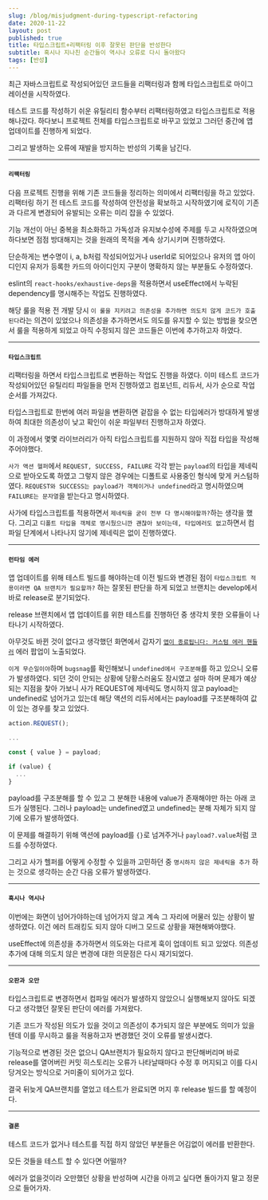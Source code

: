 ```yaml
---
slug: /blog/misjudgment-during-typescript-refactoring
date: 2020-11-22
layout: post
published: true
title: 타입스크립트+리팩터링 이후 잘못된 판단을 반성한다
subtitle: 혹시나 지나친 순간들이 역시나 오류로 다시 돌아왔다
tags: [반성]
---
```


최근 자바스크립트로 작성되어있던 코드들을 리팩터링과 함께 타입스크립트로 마이그레이션을 시작하였다.

테스트 코드를 작성하기 쉬운 유틸리티 함수부터 리팩터링하였고 타입스크립트로 적용해나갔다.
하다보니 프로젝트 전체를 타입스크립트로 바꾸고 있었고 그러던 중간에 앱 업데이트를 진행하게 되었다.

그리고 발생하는 오류에 재발을 방지하는 반성의 기록을 남긴다.

---

#### `리팩터링`

다음 프로젝트 진행을 위해 기존 코드들을 정리하는 의미에서 리팩터링을 하고 있었다.
리팩터링 하기 전 테스트 코드를 작성하여 안전성을 확보하고 시작하였기에 로직이 기존과 다르게 변경되어 유발되는 오류는 미리 잡을 수 있었다.

기능 개선이 아닌 중복을 최소화하고 가독성과 유지보수성에 주제를 두고 시작하였으며 하다보면 점점 방대해지는 것을 원래의 목적을 계속 상기시키며 진행하였다.

단순하게는 변수명이 i, a, b처럼 작성되어있거나 userId로 되어있으나 유저의 앱 아이디인지 유저가 등록한 카드의 아이디인지 구분이 명확하지 않는 부분들도 수정하였다.

eslint의 `react-hooks/exhaustive-deps`을 적용하면서 useEffect에서 누락된 dependency를 명시해주는 작업도 진행하였다.

해당 룰을 적용 전 개발 당시 `이 룰을 지키려고 의존성을 추가하면 의도치 않게 코드가 호출된다`라는 의견이 있었으나 의존성을 추가하면서도 의도를 유지할 수 있는 방법을 찾으면서 룰을 적용하게 되었고 아직 수정되지 않은 코드들은 이번에 추가하고자 하였다.

---

#### `타입스크립트`

리팩터링을 하면서 타입스크립트로 변환하는 작업도 진행을 하였다. 이미 테스트 코드가 작성되어있던 유틸리티 파일들을 먼저 진행하였고 컴포넌트, 리듀서, 사가 순으로 작업 순서를 가져갔다.

타입스크립트로 한번에 여러 파일을 변환하면 겉잡을 수 없는 타입에러가 방대하게 발생하여 최대한 의존성이 낮고 확인이 쉬운 파일부터 진행하고자 하였다.

이 과정에서 몇몇 라이브러리가 아직 타입스크립트를 지원하지 않아 직접 타입을 작성해주어야했다.

`사가 액션 헬퍼`에서 `REQUEST, SUCCESS, FAILURE` 각각 받는 `payload`의 타입을 제네릭으로 받아오도록 하였고 그렇지 않은 경우에는 디폴트로 사용중인 형식에 맞게 커스텀하였다.
`REQUEST와 SUCCESS는 payload가 객체이거나 undefined`라고 명시하였으며 `FAILURE는 문자열`을 받는다고 명시하였다.

사가에 타입스크립트를 적용하면서 `제네릭을 굳이 전부 다 명시해야할까?`하는 생각을 했다. 그리고 `디폴트 타입을 객체로 명시뒀으니깐 괜찮아 보이는데, 타입에러도 없고`하면서 컴파일 단계에서 나타나지 않기에 제네릭은 없이 진행하였다.

---

#### `런타임 에러`

앱 업데이트를 위해 테스트 빌드를 해야하는데 이전 빌드와 변경된 점이 `타입스크립트 적용이라면 QA 브랜치가 필요할까?` 하는 잘못된 판단을 하게 되었고 브랜치는 develop에서 바로 release로 분기되었다.

release 브랜치에서 앱 업데이트를 위한 테스트를 진행하던 중 생각치 못한 오류들이 나타나기 시작하였다.

아무것도 바뀐 것이 없다고 생각했던 화면에서 갑자기 [`앱이 종료됩니다: 커스텀 에러 핸들러`](https://github.com/a7ul/react-native-exception-handler) 에러 팝업이 노출되었다.

`이게 무슨일이야`하며 `bugsnag`를 확인해보니 `undefined에서 구조분해`를 하고 있으니 오류가 발생하였다. 되던 것이 안되는 상황에 당황스러움도 잠시였고 설마 하며 문제가 예상되는 지점을 찾아 가보니 사가 REQUEST에 제네릭도 명시하지 않고 payload는 undefined로 넘어가고 있는데 해당 액션의 리듀서에서는 payload를 구조분해하여 값이 있는 경우를 찾고 있었다.

```js
action.REQUEST();

...

const { value } = payload;

if (value) {
  ...
}
```

payload를 구조분해를 할 수 있고 그 분해한 내용에 value가 존재해야만 하는 아래 코드가 실행된다. 그러나 payload는 undefined였고 undefined는 분해 자체가 되지 않기에 오류가 발생하였다.

이 문제를 해결하기 위해 액션에 payload를 `{}`로 넘겨주거나 `payload?.value`처럼 코드를 수정하였다.

그리고 사가 헬퍼를 어떻게 수정할 수 있을까 고민하던 중 `명시하지 않은 제네릭을 추가` 하는 것으로 생각하는 순간 다음 오류가 발생하였다.

---

#### `혹시나 역시나`

이번에는 화면이 넘어가야하는데 넘어가지 않고 계속 그 자리에 머물러 있는 상황이 발생하였다. 이건 에러 트래킹도 되지 않아 디버그 모드로 상황을 재현해봐야했다.

useEffect에 의존성을 추가하면서 의도와는 다르게 훅이 업데이트 되고 있었다.
의존성 추가에 대해 의도치 않은 변경에 대한 의문점은 다시 재기되었다.

---

#### `오판과 오만`

타입스크립트로 변경하면서 컴파일 에러가 발생하지 않았으니 실행해보지 않아도 되겠다고 생각했던 잘못된 판단이 에러를 가져왔다.

기존 코드가 작성된 의도가 있을 것이고 의존성이 추가되지 않은 부분에도 의미가 있을 텐데 이를 무시하고 룰을 적용하고자 변경했던 것이 오류를 발생시켰다.

기능적으로 변경된 것은 없으니 QA브랜치가 필요하지 않다고 판단해버리며 바로 release를 열어버린 커밋 히스토리는 오류가 나타날때마다 수정 후 머지되고 이를 다시 당겨오는 방식으로 거미줄이 되어가고 있다.

결국 뒤늦게 QA브랜치를 열었고 테스트가 완료되면 머지 후 release 빌드를 할 예정이다.

---

#### `결론`

테스트 코드가 없거나 테스트를 직접 하지 않았던 부분들은 어김없이 에러를 반환한다.

모든 것들을 테스트 할 수 있다면 어떨까?

에러가 없을것이라 오만했던 상황을 반성하며 시간을 아끼고 싶다면 돌아가지 말고 정문으로 들어가자.
